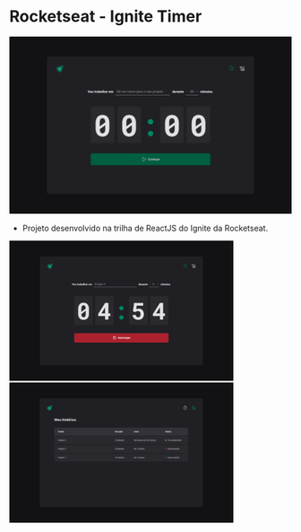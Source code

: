 # Rocketseat - Ignite Timer

<img src="./public/readme-images/home.png" />

- Projeto desenvolvido na trilha de ReactJS do Ignite da Rocketseat.

<div>
  <img width="400" src="./public/readme-images/home-task-initialized.png" />
  <img width="400" src="./public/readme-images/history.png" />
</div>
